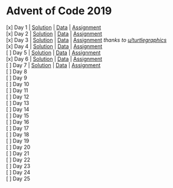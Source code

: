 # Advent of Code 2019  

[x] Day 1  | [Solution](Day1.R) | [Data](data/Day1.txt) | [Assignment](assignments/Day1.md)  
[x] Day 2  | [Solution](Day2.R) | [Data](data/Day2.txt) | [Assignment](assignments/Day2.md)  
[x] Day 3  | [Solution](Day3.R) | [Data](data/Day3.txt) | [Assignment](assignments/Day3.md) *thanks to [u/turtlegraphics](https://www.reddit.com/user/turtlegraphics/)*    
[x] Day 4  | [Solution](Day4.R) | [Data](data/Day4.txt) | [Assignment](assignments/Day4.md)  
[ ] Day 5  | [Solution](Day5.R) | [Data](data/Day5.txt) | [Assignment](assignments/Day5.md)  
[x] Day 6  | [Solution](Day6.R) | [Data](data/Day6.txt) | [Assignment](assignments/Day6.md)  
[ ] Day 7  | [Solution](Day7.R) | [Data](data/Day7.txt) | [Assignment](assignments/Day7.md)  
[ ] Day 8  
[ ] Day 9  
[ ] Day 10  
[ ] Day 11  
[ ] Day 12  
[ ] Day 13  
[ ] Day 14  
[ ] Day 15  
[ ] Day 16  
[ ] Day 17  
[ ] Day 18  
[ ] Day 19  
[ ] Day 20  
[ ] Day 21  
[ ] Day 22  
[ ] Day 23  
[ ] Day 24  
[ ] Day 25

